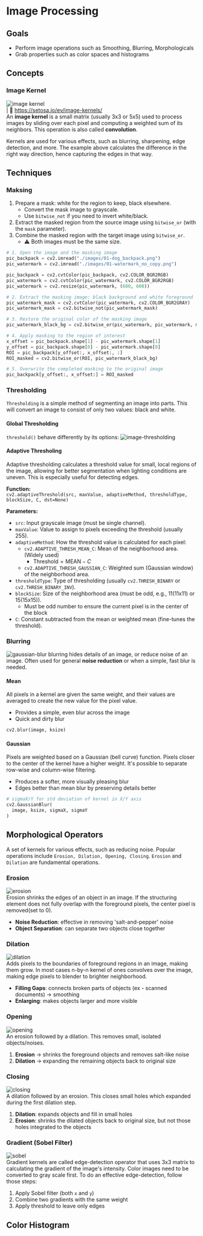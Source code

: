 # Image Processing

## Goals
- Perform image operations such as Smoothing, Blurring, Morphologicals
- Grab properties such as color spaces and histograms

## Concepts
### Image Kernel
![image kernel](../.images/02-image-processing-1.png)  
| 🔗 https://setosa.io/ev/image-kernels/  
An **image kernel** is a small matrix (usually 3x3 or 5x5) used to process images by sliding over each pixel and computing a weighted sum of its neighbors. This operation is also called **convolution**.

Kernels are used for various effects, such as blurring, sharpening, edge detection, and more.
The example above calculates the difference in the right way direction, hence capturing the edges in that way. 
## Techniques
### Maksing
1. Prepare a mask: white for the region to keep, black elsewhere.
   - Convert the mask image to grayscale.
   - Use `bitwise_not` if you need to invert white/black.
2. Extract the masked region from the source image using `bitwise_or` (with the `mask` parameter).
3. Combine the masked region with the target image using `bitwise_or`.
   - ⚠️ Both images must be the same size.

```python
# 1. Open the image and the masking image
pic_backpack = cv2.imread("./images/01-dog_backpack.png")
pic_watermark = cv2.imread("./images/01-watermark_no_copy.png")

pic_backpack = cv2.cvtColor(pic_backpack, cv2.COLOR_BGR2RGB)
pic_watermark = cv2.cvtColor(pic_watermark, cv2.COLOR_BGR2RGB)
pic_watermark = cv2.resize(pic_watermark, (600, 600))

# 2. Extract the masking image: black background and white foreground
pic_watermark_mask = cv2.cvtColor(pic_watermark, cv2.COLOR_BGR2GRAY)
pic_watermark_mask = cv2.bitwise_not(pic_watermark_mask)

# 3. Restore the original color of the masking image
pic_watermark_black_bg = cv2.bitwise_or(pic_watermark, pic_watermark, mask=pic_watermark_mask)

# 4. Apply masking to the region of interest
x_offset = pic_backpack.shape[1] - pic_watermark.shape[1]
y_offset = pic_backpack.shape[0] - pic_watermark.shape[0]   
ROI = pic_backpack[y_offset:, x_offset:, :]
ROI_masked = cv2.bitwise_or(ROI, pic_watermark_black_bg)

# 5. Overwrite the completed masking to the original image
pic_backpack[y_offset:, x_offset:] = ROI_masked
```

### Thresholding
`Thresholding` is a simple method of segmenting an image into parts. This will convert an image to consist of only two values: black and white.

#### Global Thresholding
 `threshold()` behave differently by its options:
![image-thresholding](../.images/02-image-processing.png)  

#### Adaptive Thresholing
Adaptive thresholding calculates a threshold value for small, local regions of the image, allowing for better segmentation when lighting conditions are uneven. This is especially useful for detecting edges.

**Function:**  
`cv2.adaptiveThreshold(src, maxValue, adaptiveMethod, thresholdType, blockSize, C, dst=None)`

**Parameters:**
- `src`: Input grayscale image (must be single channel).
- `maxValue`: Value to assign to pixels exceeding the threshold (usually 255).
- `adaptiveMethod`: How the threshold value is calculated for each pixel:
  - `cv2.ADAPTIVE_THRESH_MEAN_C`: Mean of the neighborhood area. (Widely used)
    - $\text{Threshold}=\text{MEAN}-C$
  - `cv2.ADAPTIVE_THRESH_GAUSSIAN_C`: Weighted sum (Gaussian window) of the neighborhood area.
- `thresholdType`: Type of thresholding (usually `cv2.THRESH_BINARY` or `cv2.THRESH_BINARY_INV`).
- `blockSize`: Size of the neighborhood area (must be odd, e.g., 11(11x11) or 15(15x15)).
  - Must be odd number to ensure the current pixel is in the center of the block
- `C`: Constant subtracted from the mean or weighted mean (fine-tunes the threshold).
  
### Blurring
![gaussian-blur](../.images/02-image-processing-2.png)
blurring hides details of an image, or reduce noise of an image. Often used for general **noise reduction** or when a simple, fast blur is needed. 

#### Mean
All pixels in a kernel are given the same weight, and their values are averaged to create the new value for the pixel value.
- Provides a simple, even blur across the image
- Quick and dirty blur
```python
cv2.blur(image, ksize)
```

#### Gaussian
Pixels are weighted based on a Gaussian (bell curve) function. Pixels closer to the center of the kernel have a higher weight. It's possible to separate row-wise and column-wise filtering. 
- Produces a softer, more visually pleasing blur
- Edges better than mean blur by preserving details better 
```python
# sigmaX/Y for std deviation of kernel in X/Y axis
cv2.GaussianBlur(
  image, ksize, sigmaX, sigmaY
)
```

## Morphological Operators
A set of kernels for various effects, such as reducing noise. Popular operations include `Erosion, Dilation, Opening, Closing`. `Erosion` and `Dilation` are fundamental operations.

### Erosion
![erosion](../.images/02-image-processing-3.png)  
Erosion shrinks the edges of an object in an image. If the structuring element does not fully overlap with the foreground pixels, the center pixel is removed(set to 0). 
  - **Noise Reduction**: effective in removing 'salt-and-pepper' noise
  - **Object Separation**: can separate two objects close together


### Dilation
![dilation](../.images/02-image-processing-dilation.gif)  
Adds pixels to the boundaries of foreground regions in an image, making them grow. In most cases n-by-n kernel of ones convolves over the image, making edge pixels to blender to brighter neighborhood. 
  - **Filling Gaps**: connects broken parts of objects (ex - scanned documents) -> smoothing
  - **Enlarging**: makes objects larger and more visible

### Opening
![opening](../.images/02-image-processing-4.png)  
An erosion followed by a dilation. This removes small, isolated objects/noises.
1. **Erosion** -> shrinks the foreground objects and removes salt-like noise
2. **Dilation** -> expanding the remaining objects back to original size


### Closing
![closing](../.images/02-image-processing-5.png)  
A dilation followed by an erosion. This closes small holes which expanded during the first dilation step.
1. **Dilation**: expands objects and fill in small holes
2. **Erosion**: shrinks the dilated objects back to original size, but not those holes integrated to the objects

### Gradient (Sobel Filter)
![sobel](../.images/02-image-processing-6.png)  
Gradient kernels are called edge-detection operator that uses 3x3 matrix to calculating the gradient of the image's intensity. Color images need to be converted to gray scale first. To do an effective edge-detection, follow those steps:

1. Apply Sobel filter (both `x` and `y`)
2. Combine two gradients with the same weight
3. Apply threshold to leave only edges 

## Color Histogram